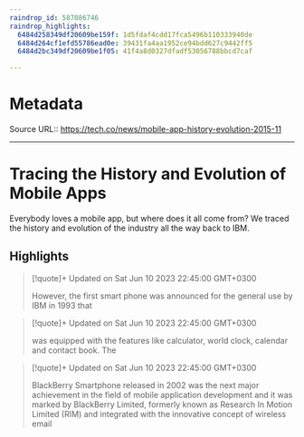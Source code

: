 ```yaml
---
raindrop_id: 587086746
raindrop_highlights:
  6484d258349df20609be159f: 1d5fdaf4cdd17fca5496b110333940de
  6484d264cf1efd55786ead0e: 39431fa4aa1952ce94bdd627c9442ff5
  6484d2bc349df20609be1f05: 41f4a8d0327dfadf53056788bbcd7caf

---
```


# Metadata
Source URL:: https://tech.co/news/mobile-app-history-evolution-2015-11


---
# Tracing the History and Evolution of Mobile Apps

Everybody loves a mobile app, but where does it all come from? We traced the history and evolution of the industry all the way back to IBM.

## Highlights

> [!quote]+ Updated on Sat Jun 10 2023 22:45:00 GMT+0300
>
> However, the first smart phone was announced for the general use by IBM in 1993 that

> [!quote]+ Updated on Sat Jun 10 2023 22:45:00 GMT+0300
>
> was equipped with the features like calculator, world clock, calendar and contact book. The

> [!quote]+ Updated on Sat Jun 10 2023 22:45:00 GMT+0300
>
> BlackBerry Smartphone released in 2002 was the next major achievement in the field of mobile application development and it was marked by BlackBerry Limited, formerly known as Research In Motion Limited (RIM) and integrated with the innovative concept of wireless email
